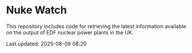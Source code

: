# Nuke Watch

This repository includes code for retrieving the latest information available on the output of EDF nuclear power plants in the UK.

Last updated: 2025-08-09 08:20